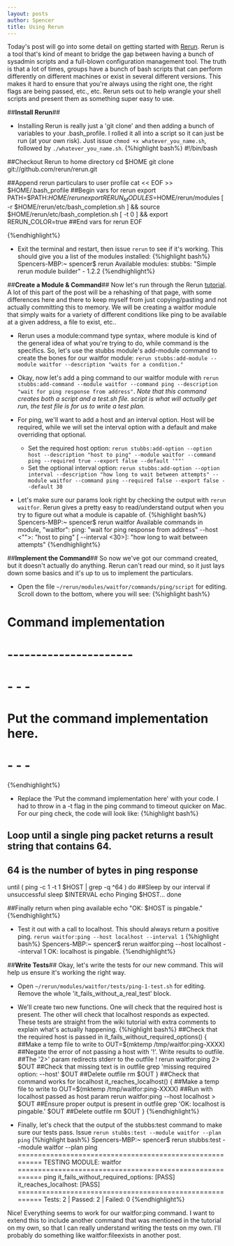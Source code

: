 ```yaml
---
layout: posts
author: Spencer
title: Using Rerun
---
```


Today's post will go into some detail on getting started with
[Rerun](https://rerun.github.io/rerun/).
Rerun is a tool that's kind of meant to bridge the gap between having a
bunch of sysadmin scripts and a full-blown configuration management tool.
The truth is that a lot of times, groups have a bunch of bash scripts
that can perform differently on different machines or exist in several different
versions. This makes it hard to ensure that you're always using the right one,
the right flags are being passed, etc., etc. Rerun sets out to help wrangle your
shell scripts and present them as something super easy to use.

##**Install Rerun**##
* Installing Rerun is really just a 'git clone' and then adding a bunch of
variables to your .bash_profile. I rolled it all into a script so it can just be
run (at your own risk). Just issue ```chmod +x whatever_you_name.sh```,
followed by ```./whatever_you_name.sh```.
{%highlight bash%}
#!/bin/bash

##Checkout Rerun to home directory
cd $HOME
git clone git://github.com/rerun/rerun.git

##Append rerun particulars to user profile
cat << EOF >> $HOME/.bash_profile
##Begin vars for rerun
export PATH=$PATH:$HOME/rerun
export RERUN_MODULES=$HOME/rerun/modules
[ -r $HOME/rerun/etc/bash_completion.sh ] && source $HOME/rerun/etc/bash_completion.sh
[ -t 0 ] && export RERUN_COLOR=true
##End vars for rerun
EOF

{%endhighlight%}

* Exit the terminal and restart, then issue ```rerun``` to see if it's working.
This should give you a list of the modules installed:
{%highlight bash%}
Spencers-MBP:~ spencer$ rerun
Available modules:
  stubbs: "Simple rerun module builder" - 1.2.2
{%endhighlight%}

##**Create a Module & Command**##
Now let's run through the Rerun [tutorial](https://github.com/rerun/rerun/wiki/Tutorial).
A lot of this part of the post will be a rehashing of that page, with some differences
here and there to keep myself from just copying/pasting and not actually committing this
to memory. We will be creating a waitfor module that simply waits for a variety of different
conditions like ping to be available at a given address, a file to exist, etc..

* Rerun uses a module:command type syntax, where module is kind of the general idea
of what you're trying to do, while command is the specifics. So, let's use the stubbs
module's add-module command to create the bones for our waitfor module:
```rerun stubbs:add-module --module waitfor --description "waits for a condition."```

* Okay, now let's add a ping command to our waitfor module with
```rerun stubbs:add-command --module waitfor --command ping --description "wait for ping response from address"```.
*Note that this command creates both a script and a test.sh file. script is what
will actually get run, the test file is for us to write a test plan.*

* For ping, we'll want to add a host and an interval option. Host will
be required, while we will set the interval option with a default and make overriding
that optional.
  * Set the required host option:
```rerun stubbs:add-option --option host --description "host to ping" --module waitfor --command ping --required true --export false --default '""'```
  * Set the optional interval option:
```rerun stubbs:add-option --option interval --description "how long to wait between attempts" --module waitfor --command ping --required false --export false --default 30```

* Let's make sure our params look right by checking the output with ```rerun waitfor```.
Rerun gives a pretty easy to read/understand output when you try to figure out what
a module is capable of.
{%highlight bash%}
Spencers-MBP:~ spencer$ rerun waitfor
Available commands in module, "waitfor":
ping: "wait for ping response from address"
    --host <"">: "host to ping"
   [ --interval <30>]: "how long to wait between attempts"
{%endhighlight%}

##**Implement the Command**##
So now we've got our command created, but it doesn't actually do anything. Rerun
can't read our mind, so it just lays down some basics and it's up to us to implement
the particulars.

* Open the file ```~/rerun/modules/waitfor/commands/ping/script``` for editing.
Scroll down to the bottom, where you will see:
{%highlight bash%}
# Command implementation
# ----------------------

# - - -
# Put the command implementation here.
# - - -
{%endhighlight%}

* Replace the 'Put the command implementation here' with your code. I had to throw
in a -t flag in the ping command to timeout quicker on Mac.
For our ping check, the code will look like:
{%highlight bash%}
## Loop until a single ping packet returns a result string that contains 64.
## 64 is the number of bytes in ping response
until ( ping -c 1 -t 1 $HOST | grep -q ^64 )
do
   ##Sleep by our interval if unsuccessful
   sleep $INTERVAL
   echo Pinging $HOST...
done

##Finally return when ping available
echo "OK: $HOST is pingable."
{%endhighlight%}

* Test it out with a call to localhost. This should always return a positive ping.
```rerun waitfor:ping --host localhost --interval 1```
{%highlight bash%}
Spencers-MBP:~ spencer$ rerun waitfor:ping --host localhost --interval 1
OK: localhost is pingable.
{%endhighlight%}

##**Write Tests**##
Okay, let's write the tests for our new command. This will help us ensure it's working
the right way.

* Open ```~/rerun/modules/waitfor/tests/ping-1-test.sh``` for editing. Remove the whole
'it_fails_without_a_real_test' block.

* We'll create two new functions. One will check that the required host is present.
The other will check that localhost responds as expected. These tests are straight
from the wiki tutorial with extra comments to explain what's actually happening.
{%highlight bash%}
##Check that the required host is passed in
it_fails_without_required_options() {
    ##Make a temp file to write to
    OUT=$(mktemp /tmp/waitfor:ping-XXXX)
    ##Negate the error of not passing a host with '!'. Write results to outfile.
    ##The '2>' param redirects stderr to the outfile
    ! rerun waitfor:ping 2> $OUT
    ##Check that missing text is in outfile
    grep 'missing required option: --host' $OUT
    ##Delete outfile
    rm $OUT
}
##Check that command works for localhost
it_reaches_localhost() {
    ##Make a temp file to write to
    OUT=$(mktemp /tmp/waitfor:ping-XXXX)
    ##Run with localhost passed as host param
    rerun waitfor:ping --host localhost > $OUT
    ##Ensure proper output is present in outfile
    grep 'OK: localhost is pingable.' $OUT
    ##Delete outfile
    rm $OUT
}
{%endhighlight%}

* Finally, let's check that the output of the stubbs:test command to make sure
our tests pass. Issue ```rerun stubbs:test --module waitfor --plan ping```
{%highlight bash%}
Spencers-MBP:~ spencer$ rerun stubbs:test --module waitfor --plan ping
=========================================================
 TESTING MODULE: waitfor
=========================================================
ping
  it_fails_without_required_options:               [PASS]
  it_reaches_localhost:                            [PASS]
=========================================================
Tests:    2 | Passed:   2 | Failed:   0
{%endhighlight%}

Nice! Everything seems to work for our waitfor:ping command. I want to extend this
to include another command that was mentioned in the tutorial on my own, so that I
can really understand writing the tests on my own. I'll probably do something like
waitfor:fileexists in another post. 
